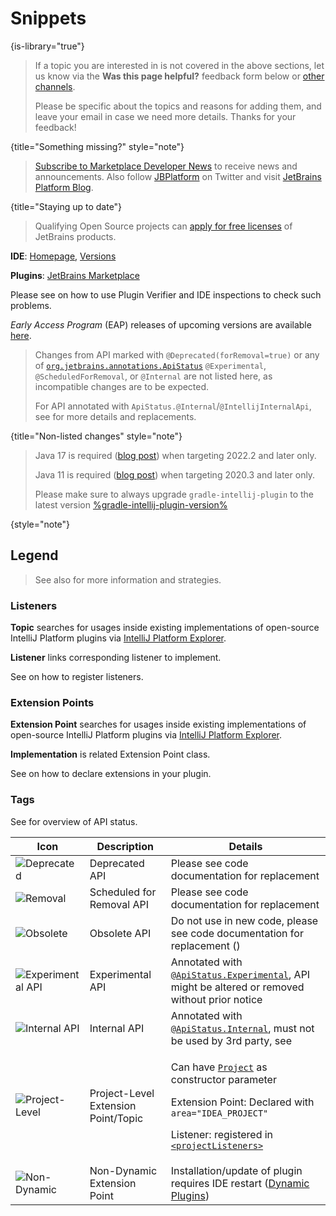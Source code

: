 <!-- Copyright 2000-2023 JetBrains s.r.o. and contributors. Use of this source code is governed by the Apache 2.0 license. -->

# Snippets
{is-library="true"}

<snippet id="missingContent">

> If a topic you are interested in is not covered in the above sections, let us know via the **Was this page helpful?** feedback form below or [other channels](getting_help.topic#problems-with-the-guide).
>
> Please be specific about the topics and reasons for adding them, and leave your email in case we need more details. Thanks for your feedback!
>
{title="Something missing?" style="note"}

</snippet>

<snippet id="subscribeNews">

> [Subscribe to Marketplace Developer News](https://jb.gg/mp-updates) to receive news and announcements.
> Also follow [JBPlatform](https://twitter.com/JBPlatform/) on Twitter and visit [JetBrains Platform Blog](https://blog.jetbrains.com/platform/).
>
{title="Staying up to date"}

</snippet>

<snippet id="jetbrainsProductOpenSourceLicense">

> Qualifying Open Source projects can [apply for free licenses](https://www.jetbrains.com/community/opensource/) of JetBrains products.

</snippet>

<snippet id="jetbrainsIDE_TLDR">

<tldr>

**IDE**: [Homepage](https://www.jetbrains.com/%productID%), [Versions](https://www.jetbrains.com/%productID%/download/other.html)

**Plugins**: [JetBrains Marketplace](https://plugins.jetbrains.com/%marketplaceProductID%)

</tldr>

</snippet>

<snippet id="apiChangesHeader">

Please see [](verifying_plugin_compatibility.md) on how to use Plugin Verifier and IDE inspections to check such problems.

_Early Access Program_ (EAP) releases of upcoming versions are available [here](https://eap.jetbrains.com).

> Changes from API marked with `@Deprecated(forRemoval=true)` or any of [`org.jetbrains.annotations.ApiStatus`](https://github.com/JetBrains/java-annotations/blob/master/common/src/main/java/org/jetbrains/annotations/ApiStatus.java) `@Experimental`, `@ScheduledForRemoval`, or `@Internal` are not listed here, as incompatible changes are to be expected.
>
> For API annotated with `ApiStatus.@Internal`/`@IntellijInternalApi`, see [](api_internal.md) for more details and replacements.
>
{title="Non-listed changes" style="note"}

</snippet>

<snippet id="apiChangesJavaVersion">

> Java 17 is required ([blog post](https://blog.jetbrains.com/platform/2022/08/intellij-project-migrates-to-java-17/)) when targeting 2022.2 and later only.
>
> Java 11 is required ([blog post](https://blog.jetbrains.com/platform/2020/09/intellij-project-migrates-to-java-11/)) when targeting 2020.3 and later only.
>
> Please make sure to always upgrade `gradle-intellij-plugin` to the latest version [%gradle-intellij-plugin-version%](https://github.com/jetbrains/gradle-intellij-plugin/releases)
>
{style="note"}

</snippet>

<snippet id="ep_list_legend">

## Legend

> See also [](explore_api.md) for more information and strategies.

### Listeners

**Topic** searches for usages inside existing implementations of open-source IntelliJ Platform plugins via [IntelliJ Platform Explorer](https://jb.gg/ipe).

**Listener** links corresponding listener to implement.

See [](plugin_listeners.md) on how to register listeners.

### Extension Points

**Extension Point** searches for usages inside existing implementations of open-source IntelliJ Platform plugins via [IntelliJ Platform Explorer](https://jb.gg/ipe).

**Implementation** is related Extension Point class.

See [](plugin_extensions.md) on how to declare extensions in your plugin.

### Tags

See [](verifying_plugin_compatibility.md) for overview of API status.

| Icon                              | Description                         | Details                                                                                                                                                                                                                                                                                                   |
|-----------------------------------|-------------------------------------|-----------------------------------------------------------------------------------------------------------------------------------------------------------------------------------------------------------------------------------------------------------------------------------------------------------|
| ![Deprecated][deprecated]         | Deprecated API                      | Please see code documentation for replacement                                                                                                                                                                                                                                                             |
| ![Removal][removal]               | Scheduled for Removal API           | Please see code documentation for replacement                                                                                                                                                                                                                                                             |
| ![Obsolete][obsolete]             | Obsolete API                        | Do not use in new code, please see code documentation for replacement ([](verifying_plugin_compatibility.md#obsolete-api))                                                                                                                                                                                |
| ![Experimental API][experimental] | Experimental API                    | Annotated with [`@ApiStatus.Experimental`](https://github.com/JetBrains/java-annotations/blob/master/common/src/main/java/org/jetbrains/annotations/ApiStatus.java), API might be altered or removed without prior notice                                                                                 |
| ![Internal API][internal]         | Internal API                        | Annotated with [`@ApiStatus.Internal`](https://github.com/JetBrains/java-annotations/blob/master/common/src/main/java/org/jetbrains/annotations/ApiStatus.java), must not be used by 3rd party, see [](api_internal.md)                                                                                   |
| ![Project-Level][project-level]   | Project-Level Extension Point/Topic | <p>Can have [`Project`](%gh-ic%/platform/core-api/src/com/intellij/openapi/project/Project.java) as constructor parameter</p><p>Extension Point: Declared with `area="IDEA_PROJECT"`</p><p>Listener: registered in [`<projectListeners>`](plugin_configuration_file.md#idea-plugin__projectListeners)</p> |
| ![Non-Dynamic][non-dynamic]       | Non-Dynamic Extension Point         | Installation/update of plugin requires IDE restart ([Dynamic Plugins](dynamic_plugins.md))                                                                                                                                                                                                                |

[deprecated]: https://img.shields.io/badge/-Deprecated-lightgrey?style=flat-square
[removal]: https://img.shields.io/badge/-Removal-red?style=flat-square
[obsolete]: https://img.shields.io/badge/-Obsolete-grey?style=flat-square
[experimental]: https://img.shields.io/badge/-Experimental-violet?style=flat-square
[internal]: https://img.shields.io/badge/-Internal-darkred?style=flat-square
[project-level]: https://img.shields.io/badge/-Project--Level-blue?style=flat-square
[non-dynamic]: https://img.shields.io/badge/-Non--Dynamic-orange?style=flat-square

</snippet>
